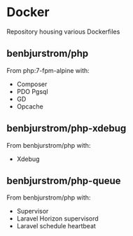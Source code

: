 # Docker
Repository housing various Dockerfiles

## benbjurstrom/php
From php:7-fpm-alpine with:
- Composer
- PDO Pgsql
- GD
- Opcache

## benbjurstrom/php-xdebug
From benbjurstrom/php with:
- Xdebug

## benbjurstrom/php-queue
From benbjurstrom/php with:
- Supervisor
- Laravel Horizon supervisord
- Laravel schedule heartbeat
